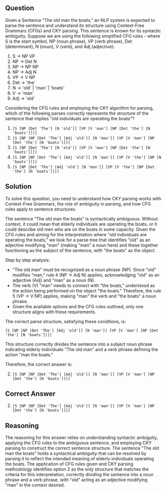 ## Question
Given a Sentence "The old man the boats," an NLP system is expected to parse the sentence and understand its structure using Context-Free Grammars (CFGs) and CKY parsing. This sentence is known for its syntactic ambiguity. Suppose we are using the following simplified CFG rules - where S is the start symbol, NP (noun phrase), VP (verb phrase), Det (determinant), N (noun), V (verb), and Adj (adjective):

1. S -> NP VP
2. NP -> Det N
3. NP -> NP NP
4. NP -> Adj N
5. VP -> V NP
6. Det -> 'the'
7. N -> 'old' | 'man' | 'boats'
8. V -> 'man'
9. Adj -> 'old'

Considering the CFG rules and employing the CKY algorithm for parsing, which of the following parses correctly represents the structure of the sentence that implies "old individuals are operating the boats"?

1. `[S [NP [Det 'The'] [N 'old']] [VP [V 'man'] [NP [Det 'the'] [N 'boats']]]]`
2. `[S [NP [NP [Det 'The'] [Adj 'old']] [N 'man']] [VP [V 'man'] [NP [Det 'the'] [N 'boats']]]]`
3. `[S [NP [Det 'The'] [N 'old']] [VP [V 'man'] [NP [Det 'the'] [N 'boats']]]]`
4. `[S [NP [NP [Det 'The'] [Adj 'old']] [N 'man']] [VP [V 'the'] [NP [N 'boats']]]]`
5. `[S [NP [Det 'The'] [Adj 'old'] [N 'man']] [VP [V 'the'] [NP [Det 'the'] [N 'boats']]]]`

## Solution
To solve this question, you need to understand how CKY parsing works with Context-Free Grammars, the role of ambiguity in parsing, and how CFG rules apply to sentence structures.

The sentence "The old man the boats" is syntactically ambiguous. Without context, it could mean that elderly individuals are operating the boats, or it could describe old men who are on the boats in some capacity. Given the CFG rules and aiming for the interpretation where "old individuals are operating the boats," we look for a parse tree that identifies "old" as an adjective modifying "man" (making "man" a noun here) and these together functioning as the subject of the sentence, with "the boats" as the object.

Step by step analysis:

- "The old man" must be recognized as a noun phrase (NP). Since "old" modifies "man," rule 4 (NP -> Adj N) applies, acknowledging "old" as an adjective (Adj) and "man" as a noun (N).
- The verb (V) "man" needs to connect with "the boats," understood as the action being performed on the object "the boats." Therefore, the rule 5 (VP -> V NP) applies, making "man" the verb and "the boats" a noun phrase.
- Given the available options and the CFG rules outlined, only one structure aligns with these requirements.

The correct parse structure, satisfying these conditions, is:

`[S [NP [NP [Det 'The'] [Adj 'old']] [N 'man']] [VP [V 'man'] [NP [Det 'the'] [N 'boats']]]]`

This structure correctly divides the sentence into a subject noun phrase indicating elderly individuals "The old man" and a verb phrase defining the action "man the boats."

Therefore, the correct answer is:

2. `[S [NP [NP [Det 'The'] [Adj 'old']] [N 'man']] [VP [V 'man'] [NP [Det 'the'] [N 'boats']]]]`

## Correct Answer
2. `[S [NP [NP [Det 'The'] [Adj 'old']] [N 'man']] [VP [V 'man'] [NP [Det 'the'] [N 'boats']]]]`

## Reasoning
The reasoning for this answer relies on understanding syntactic ambiguity, applying the CFG rules to the ambiguous sentence, and employing CKY parsing to construct the correct sentence structure. The sentence "The old man the boats" holds a syntactical ambiguity that can be resolved by parsing it to reflect the intended meaning of elderly individuals operating the boats. The application of CFG rules given and CKY parsing methodology identifies option 2 as the only structure that matches the criteria for this interpretation, correctly dividing the sentence into a noun phrase and a verb phrase, with "old" acting as an adjective modifying "man" in the context desired.